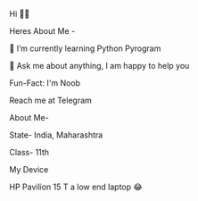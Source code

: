 Hi 👋👋

Heres About Me -


🌱 I’m currently learning Python Pyrogram

💬 Ask me about anything, I am happy to help you

Fun-Fact: I'm Noob

Reach me at  Telegram


About Me-

State- India, Maharashtra

Class- 11th

My Device

HP Pavilion 15 T a low end laptop 😂


<!---
kartikay22/kartikay22 is a ✨ special ✨ repository because its `README.md` (this file) appears on your GitHub profile.
You can click the Preview link to take a look at your changes.
--->
